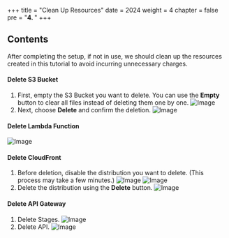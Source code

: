 +++
title = "Clean Up Resources"
date = 2024
weight = 4
chapter = false
pre = "<b>4. </b>"
+++

## Contents

After completing the setup, if not in use, we should clean up the resources created in this tutorial to avoid incurring unnecessary charges.

#### Delete S3 Bucket

1. First, empty the S3 Bucket you want to delete. You can use the **Empty** button to clear all files instead of deleting them one by one.
   ![Image](../images/Clean%20Resources/S3_00.jpg)
2. Next, choose **Delete** and confirm the deletion.
   ![Image](../images/Clean%20Resources/S3_03.jpg)

#### Delete Lambda Function

![Image](../images/Clean%20Resources/Lambda_1.jpg)

#### Delete CloudFront

1. Before deletion, disable the distribution you want to delete. (This process may take a few minutes.)
   ![Image](../images/Clean%20Resources/CF_1.jpg)
   ![Image](../images/Clean%20Resources/CF_3.jpg)
2. Delete the distribution using the **Delete** button.
   ![Image](../images/Clean%20Resources/CF_4.jpg)

#### Delete API Gateway

1. Delete Stages.
   ![Image](../images/Clean%20Resources/APIGW_1.jpg)
2. Delete API.
   ![Image](../images/Clean%20Resources/APIGW_2.jpg)
